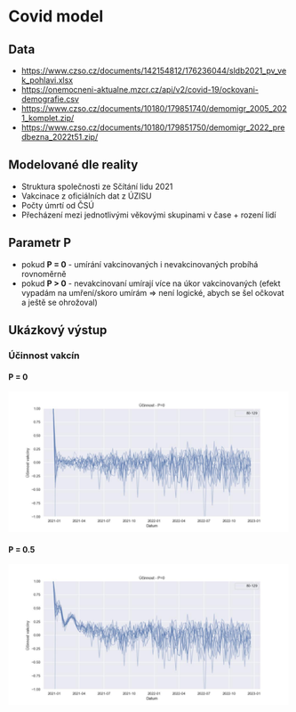 # Covid model

## Data
- https://www.czso.cz/documents/142154812/176236044/sldb2021_pv_vek_pohlavi.xlsx
- https://onemocneni-aktualne.mzcr.cz/api/v2/covid-19/ockovani-demografie.csv
- https://www.czso.cz/documents/10180/179851740/demomigr_2005_2021_komplet.zip/
- https://www.czso.cz/documents/10180/179851750/demomigr_2022_predbezna_2022t51.zip/

## Modelované dle reality

- Struktura společnosti ze Sčítání lidu 2021
- Vakcinace z oficiálních dat z ÚZISU
- Počty úmrtí od ČSÚ
- Přecházení mezi jednotlivými věkovými skupinami v čase + rození lidí

## Parametr P
- pokud **P = 0** - umírání vakcinovaných i nevakcinovaných probíhá rovnoměrně
- pokud **P > 0** - nevakcinovaní umírají více na úkor vakcinovaných (efekt vypadám na umření/skoro umírám => není logické, abych se šel očkovat a ještě se ohrožoval)


## Ukázkový výstup 

### Účinnost vakcín

#### P = 0

![efficacy P=0](result/P_0_efficacy.jpg)

#### P = 0.5

![efficacy P=0.3](result/P_0.5_efficacy.jpg)
